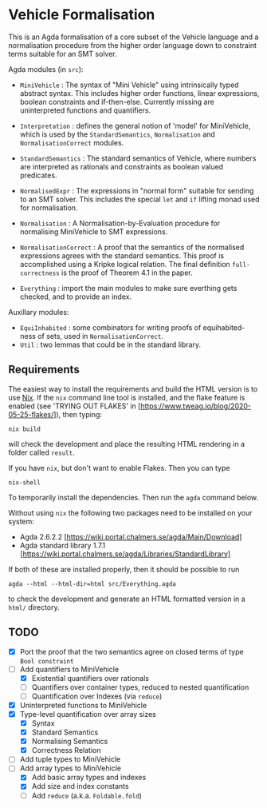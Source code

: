 # Vehicle Formalisation

This is an Agda formalisation of a core subset of the Vehicle language
and a normalisation procedure from the higher order language down to
constraint terms suitable for an SMT solver.

Agda modules (in `src`):

- `MiniVehicle` : The syntax of "Mini Vehicle" using intrinsically
  typed abstract syntax. This includes higher order functions, linear
  expressions, boolean constraints and if-then-else. Currently missing
  are uninterpreted functions and quantifiers.
- `Interpretation` : defines the general notion of 'model' for
  MiniVehicle, which is used by the `StandardSemantics`,
  `Normalisation` and `NormalisationCorrect` modules.
- `StandardSemantics` : The standard semantics of Vehicle, where
  numbers are interpreted as rationals and constraints as boolean
  valued predicates.
- `NormalisedExpr` : The expressions in "normal form" suitable for
  sending to an SMT solver. This includes the special `let` and `if`
  lifting monad used for normalisation.
- `Normalisation` : A Normalisation-by-Evaluation procedure for
  normalising MiniVehicle to SMT expressions.
- `NormalisationCorrect` : A proof that the semantics of the
  normalised expressions agrees with the standard semantics. This
  proof is accomplished using a Kripke logical relation. The final
  definition `full-correctness` is the proof of Theorem 4.1 in the
  paper.

- `Everything` : import the main modules to make sure everthing gets
  checked, and to provide an index.

Auxillary modules:

- `EquiInhabited` : some combinators for writing proofs of
  equihabited-ness of sets, used in `NormalisationCorrect`.
- `Util` : two lemmas that could be in the standard library.

## Requirements

The easiest way to install the requirements and build the HTML version
is to use [Nix](https://nixos.org/). If the `nix` command line tool is
installed, and the flake feature is enabled (see 'TRYING OUT FLAKES'
in [https://www.tweag.io/blog/2020-05-25-flakes/]), then typing:

    nix build

will check the development and place the resulting HTML rendering in a
folder called `result`.

If you have `nix`, but don't want to enable Flakes. Then you can type

    nix-shell

To temporarily install the dependencies. Then run the `agda` command
below.

Without using `nix` the following two packages need to be installed on
your system:

- Agda 2.6.2.2 [https://wiki.portal.chalmers.se/agda/Main/Download]
- Agda standard library 1.7.1 [https://wiki.portal.chalmers.se/agda/Libraries/StandardLibrary]

If both of these are installed properly, then it should be possible to
run

    agda --html --html-dir=html src/Everything.agda

to check the development and generate an HTML formatted version in a
`html/` directory.


## TODO

- [X] Port the proof that the two semantics agree on closed terms of
      type `Bool constraint`
- [ ] Add quantifiers to MiniVehicle
  - [X] Existential quantifiers over rationals
  - [ ] Quantifiers over container types, reduced to nested quantification
  - [ ] Quantification over Indexes (via `reduce`)
- [X] Uninterpreted functions to MiniVehicle
- [X] Type-level quantification over array sizes
  - [X] Syntax
  - [X] Standard Semantics
  - [X] Normalising Semantics
  - [X] Correctness Relation
- [ ] Add tuple types to MiniVehicle
- [ ] Add array types to MiniVehicle
  - [X] Add basic array types and indexes
  - [X] Add size and index constants
  - [ ] Add `reduce` (a.k.a. `Foldable.fold`)
